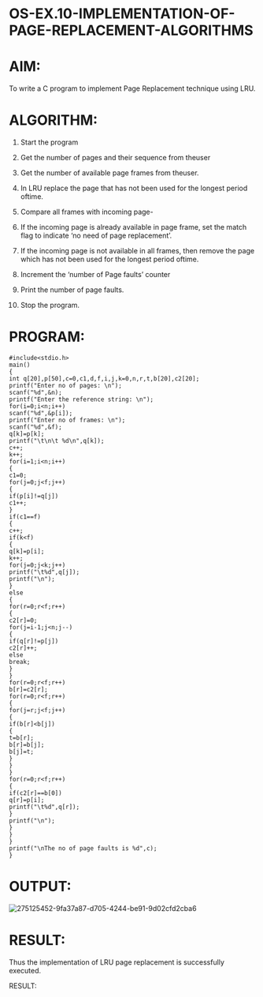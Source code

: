# OS-EX.10-IMPLEMENTATION-OF-PAGE-REPLACEMENT-ALGORITHMS

# AIM:
To write a C program to implement Page Replacement technique using LRU.

# ALGORITHM:

  1.  Start the program

  2.  Get the number of pages and their sequence from theuser

  3.  Get the number of available page frames from theuser.

 4.   In LRU replace the page that has not been used for the longest period oftime.

 5.   Compare all frames with incoming page-

 6.   If the incoming page is already available in page frame, set the match flag to indicate ‘no need of page replacement’.

  7.  If the incoming page is not available in all frames, then remove the page which has not been used for the longest period oftime.

   8. Increment the ‘number of Page faults’ counter

  9.  Print the number of page faults.

 10.   Stop the program.


# PROGRAM:
```
#include<stdio.h>
main()
{
int q[20],p[50],c=0,c1,d,f,i,j,k=0,n,r,t,b[20],c2[20];
printf("Enter no of pages: \n");
scanf("%d",&n);
printf("Enter the reference string: \n");
for(i=0;i<n;i++)
scanf("%d",&p[i]);
printf("Enter no of frames: \n");
scanf("%d",&f);
q[k]=p[k];
printf("\t\n\t %d\n",q[k]);
c++;
k++;
for(i=1;i<n;i++)
{
c1=0;
for(j=0;j<f;j++)
{
if(p[i]!=q[j])
c1++;
}
if(c1==f)
{
c++;
if(k<f)
{
q[k]=p[i];
k++;
for(j=0;j<k;j++)
printf("\t%d",q[j]);
printf("\n");
}
else
{
for(r=0;r<f;r++)
{
c2[r]=0;
for(j=i-1;j<n;j--)
{
if(q[r]!=p[j])
c2[r]++;
else
break;
}
}
for(r=0;r<f;r++)
b[r]=c2[r];
for(r=0;r<f;r++)
{
for(j=r;j<f;j++)
{
if(b[r]<b[j])
{
t=b[r];
b[r]=b[j];
b[j]=t;
}
}
}
for(r=0;r<f;r++)
{
if(c2[r]==b[0])
q[r]=p[i];
printf("\t%d",q[r]);
}
printf("\n");
}
}
}
printf("\nThe no of page faults is %d",c);
}

```

# OUTPUT:
![275125452-9fa37a87-d705-4244-be91-9d02cfd2cba6](https://github.com/kancharlaNarmadha/OS-EX.10-IMPLEMENTATION-OF-PAGE-REPLACEMENT-ALGORITHMS/assets/119559316/b20b93dc-169a-484b-bdf8-8378a9897eca)

# RESULT:

Thus the implementation of LRU page replacement is successfully executed.



RESULT:


